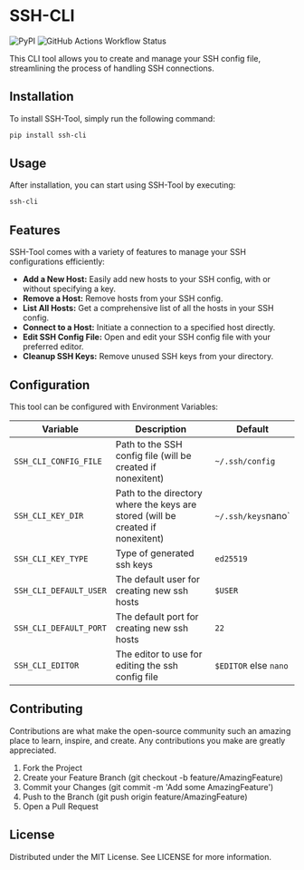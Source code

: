 # SSH-CLI

![PyPI](https://img.shields.io/pypi/v/ssh-cli)
![GitHub Actions Workflow Status](https://img.shields.io/github/actions/workflow/status/ValentinKolb/ssh-cli/poetry.yml)

This CLI tool allows you to create and manage your SSH config file, streamlining the process of handling SSH
connections.

## Installation

To install SSH-Tool, simply run the following command:

```bash
pip install ssh-cli
```

## Usage

After installation, you can start using SSH-Tool by executing:

```bash
ssh-cli
```

## Features

SSH-Tool comes with a variety of features to manage your SSH configurations efficiently:

- **Add a New Host:** Easily add new hosts to your SSH config, with or without specifying a key.
- **Remove a Host:** Remove hosts from your SSH config.
- **List All Hosts:** Get a comprehensive list of all the hosts in your SSH config.
- **Connect to a Host:** Initiate a connection to a specified host directly.
- **Edit SSH Config File:** Open and edit your SSH config file with your preferred editor.
- **Cleanup SSH Keys:** Remove unused SSH keys from your directory.

## Configuration

This tool can be configured with Environment Variables:

| Variable               | Description                                                                     | Default               |
|------------------------|---------------------------------------------------------------------------------|-----------------------|
| `SSH_CLI_CONFIG_FILE`  | Path to the SSH config file (will be created if nonexitent)                     | `~/.ssh/config`       |
| `SSH_CLI_KEY_DIR`      | Path to the directory where the keys are stored (will be created if nonexitent) | `~/.ssh/keys`nano`    |
| `SSH_CLI_KEY_TYPE`     | Type of generated ssh keys                                                      | `ed25519`             |
| `SSH_CLI_DEFAULT_USER` | The default user for creating new ssh hosts                                     | `$USER`               |
| `SSH_CLI_DEFAULT_PORT` | The default port for creating new ssh hosts                                     | `22`                  |
| `SSH_CLI_EDITOR`       | The editor to use for editing the ssh config file                               | `$EDITOR` else `nano` |

## Contributing

Contributions are what make the open-source community such an amazing place to learn, inspire, and create. Any
contributions you make are greatly appreciated.

1. Fork the Project
1. Create your Feature Branch (git checkout -b feature/AmazingFeature)
1. Commit your Changes (git commit -m 'Add some AmazingFeature')
1. Push to the Branch (git push origin feature/AmazingFeature)
1. Open a Pull Request

## License

Distributed under the MIT License. See LICENSE for more information.
